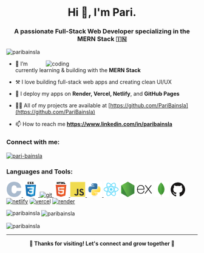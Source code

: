 <h1 align="center">Hi 👋, I'm Pari.</h1>
<h3 align="center">A passionate Full-Stack Web Developer specializing in the MERN Stack 🇮🇳</h3>

<p align="left"> <img src="https://komarev.com/ghpvc/?username=paribainsla&label=Profile%20views&color=0e75b6&style=flat" alt="paribainsla" /> </p>

<img  display="flex" align="right" alt="coding" width="400" src="https://cdn.dribbble.com/users/4055494/screenshots/15215756/media/d2b66c4ca0192aa26d103448b3d1518b.gif">

- 🌱 I’m currently learning & building with the **MERN Stack**
  
- ⚒️ I love building full-stack web apps and creating clean UI/UX
  
- 🚀 I deploy my apps on **Render, Vercel, Netlify**, and **GitHub Pages**
  
- 👨‍💻 All of my projects are available at [https://github.com/PariBainsla](https://github.com/PariBainsla)
  
- 📫 How to reach me **https://www.linkedin.com/in/paribainsla**

<h3 align="left">Connect with me:</h3>
<p align="left">
<a href="https://linkedin.com/in/pari-bainsla" target="blank"><img align="center" src="https://raw.githubusercontent.com/rahuldkjain/github-profile-readme-generator/master/src/images/icons/Social/linked-in-alt.svg" alt="pari-bainsla" height="30" width="40" /></a>
</p>

<h3 align="left">Languages and Tools:</h3>
<p align="left"> <a href="https://www.cprogramming.com/" target="_blank" rel="noreferrer"> <img src="https://raw.githubusercontent.com/devicons/devicon/master/icons/c/c-original.svg" alt="c" width="40" height="40"/> </a> <a href="https://www.w3schools.com/css/" target="_blank" rel="noreferrer"> <img src="https://raw.githubusercontent.com/devicons/devicon/master/icons/css3/css3-original-wordmark.svg" alt="css3" width="40" height="40"/> </a> <a href="https://git-scm.com/" target="_blank" rel="noreferrer"> <img src="https://www.vectorlogo.zone/logos/git-scm/git-scm-icon.svg" alt="git" width="40" height="40"/> </a> <a href="https://www.w3.org/html/" target="_blank" rel="noreferrer"> <img src="https://raw.githubusercontent.com/devicons/devicon/master/icons/html5/html5-original-wordmark.svg" alt="html5" width="40" height="40"/> </a> <a href="https://developer.mozilla.org/en-US/docs/Web/JavaScript" target="_blank" rel="noreferrer"> <img src="https://raw.githubusercontent.com/devicons/devicon/master/icons/javascript/javascript-original.svg" alt="javascript" width="40" height="40"/> </a> <a href="https://www.python.org" target="_blank" rel="noreferrer"> <img src="https://raw.githubusercontent.com/devicons/devicon/master/icons/python/python-original.svg" alt="python" width="40" height="40"/> </a><a href="https://reactjs.org/" target="_blank"><img src="https://raw.githubusercontent.com/devicons/devicon/master/icons/react/react-original.svg" alt="react" width="40" height="40"/></a>   <a href="https://nodejs.org/" target="_blank"><img src="https://raw.githubusercontent.com/devicons/devicon/master/icons/nodejs/nodejs-original.svg" alt="nodejs" width="40" height="40"/></a>
  <a href="https://expressjs.com/" target="_blank"><img src="https://raw.githubusercontent.com/devicons/devicon/master/icons/express/express-original.svg" alt="express" width="40" height="40"/></a> <a href="https://www.mongodb.com/" target="_blank"><img src="https://raw.githubusercontent.com/devicons/devicon/master/icons/mongodb/mongodb-original.svg" alt="mongodb" width="40" height="40"/></a> 
  <a href="https://github.com/" target="_blank"><img style="background-color:white; border-radius:6px" src="https://raw.githubusercontent.com/devicons/devicon/master/icons/github/github-original.svg" alt="github" width="40" height="40"/></a> <a href="https://www.netlify.com/" target="_blank"><img src="https://www.vectorlogo.zone/logos/netlify/netlify-icon.svg" alt="netlify" width="40" height="40"/></a>
  <a href="https://vercel.com/" target="_blank"><img style="background-color:white; border-radius:6px" src="https://www.vectorlogo.zone/logos/vercel/vercel-icon.svg" alt="vercel" width="40" height="40"/></a>
  <a href="https://render.com/" target="_blank">
    <img src="https://img.shields.io/badge/Render-12100E?style=for-the-badge&logo=render&logoColor=white" alt="render" height="28"/>
  </a>
 </p>

<p><img align="left" src="https://github-readme-stats.vercel.app/api/top-langs?username=paribainsla&show_icons=true&locale=en&layout=compact" alt="paribainsla" /></p>

<p>&nbsp;<img align="center" src="https://github-readme-stats.vercel.app/api?username=paribainsla&show_icons=true&locale=en" alt="paribainsla" /></p>

<p><img align="center" src="https://github-readme-streak-stats.herokuapp.com/?user=paribainsla&" alt="paribainsla" /></p>

---

<p align="center"><b>💖 Thanks for visiting! Let's connect and grow together 🌱</b></p>
